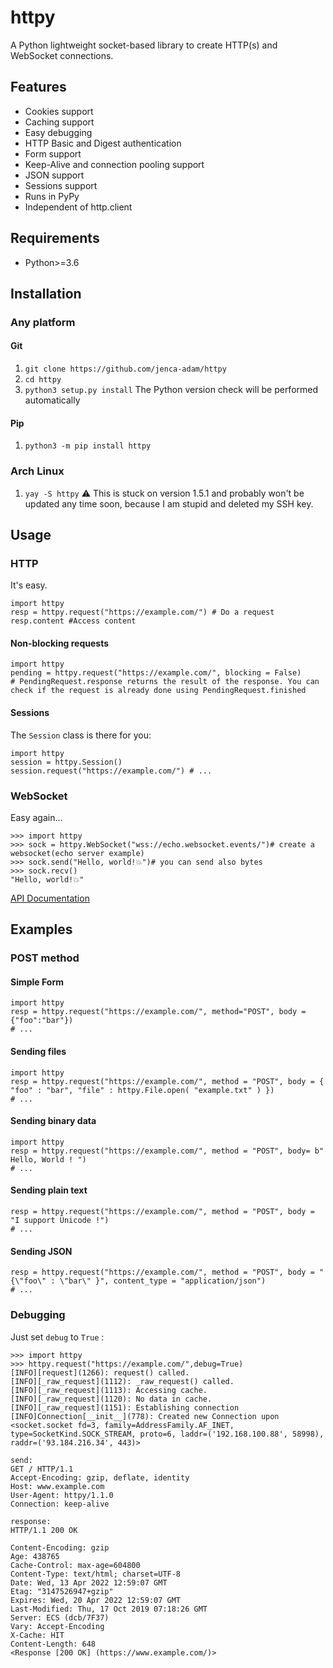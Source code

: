 # httpy
A Python lightweight socket-based library to create HTTP(s) and WebSocket connections.

## Features
   * Cookies support
   * Caching support
   * Easy debugging
   * HTTP Basic and Digest authentication
   * Form support
   * Keep-Alive and connection pooling support
   * JSON support
   * Sessions support
   * Runs in PyPy
   * Independent of http.client

## Requirements
   
   * Python>=3.6

## Installation

### Any platform

#### Git
1. `git clone https://github.com/jenca-adam/httpy`
1. `cd httpy`
1. `python3 setup.py install`
The Python version check will be performed automatically

#### Pip

1. `python3 -m pip install httpy`

### Arch Linux

1. `yay -S httpy`
:warning: This is stuck on version 1.5.1 and probably won't be updated any time soon, because I am stupid and deleted my SSH key.

## Usage

### HTTP

It's easy.
```
import httpy
resp = httpy.request("https://example.com/") # Do a request
resp.content #Access content
```
#### Non-blocking requests
```
import httpy
pending = httpy.request("https://example.com/", blocking = False)
# PendingRequest.response returns the result of the response. You can check if the request is already done using PendingRequest.finished
```
#### Sessions
The `Session` class is there for you:
```
import httpy
session = httpy.Session()
session.request("https://example.com/") # ...
```

### WebSocket
Easy again...
```
>>> import httpy
>>> sock = httpy.WebSocket("wss://echo.websocket.events/")# create a websocket(echo server example)
>>> sock.send("Hello, world!💥")# you can send also bytes
>>> sock.recv()
"Hello, world!💥"
```

[API Documentation](httpy)
## Examples
### POST method
#### Simple Form
```
import httpy
resp = httpy.request("https://example.com/", method="POST", body = {"foo":"bar"})
# ...
```
#### Sending files
```
import httpy
resp = httpy.request("https://example.com/", method = "POST", body = { "foo" : "bar", "file" : httpy.File.open( "example.txt" ) })
# ...
```
#### Sending binary data
```
import httpy
resp = httpy.request("https://example.com/", method = "POST", body= b" Hello, World ! ")
# ...
```
#### Sending plain text
```
resp = httpy.request("https://example.com/", method = "POST", body = "I support Ünicode !")
# ...
```
#### Sending JSON
```
resp = httpy.request("https://example.com/", method = "POST", body = "{\"foo\" : \"bar\" }", content_type = "application/json")
# ...
```
### Debugging
Just set `debug` to `True` :
```
>>> import httpy
>>> httpy.request("https://example.com/",debug=True)
[INFO][request](1266): request() called.
[INFO][_raw_request](1112): _raw_request() called.
[INFO][_raw_request](1113): Accessing cache.
[INFO][_raw_request](1120): No data in cache.
[INFO][_raw_request](1151): Establishing connection
[INFO]Connection[__init__](778): Created new Connection upon <socket.socket fd=3, family=AddressFamily.AF_INET, type=SocketKind.SOCK_STREAM, proto=6, laddr=('192.168.100.88', 58998), raddr=('93.184.216.34', 443)>

send:
GET / HTTP/1.1
Accept-Encoding: gzip, deflate, identity
Host: www.example.com
User-Agent: httpy/1.1.0
Connection: keep-alive

response: 
HTTP/1.1 200 OK

Content-Encoding: gzip
Age: 438765
Cache-Control: max-age=604800
Content-Type: text/html; charset=UTF-8
Date: Wed, 13 Apr 2022 12:59:07 GMT
Etag: "3147526947+gzip"
Expires: Wed, 20 Apr 2022 12:59:07 GMT
Last-Modified: Thu, 17 Oct 2019 07:18:26 GMT
Server: ECS (dcb/7F37)
Vary: Accept-Encoding
X-Cache: HIT
Content-Length: 648
<Response [200 OK] (https://www.example.com/)>
```
